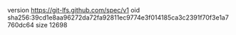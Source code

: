 version https://git-lfs.github.com/spec/v1
oid sha256:39cd1e8aa96272da72fa92811ec9774e3f014185ca3c2391f70f3e1a7760dc64
size 12698
